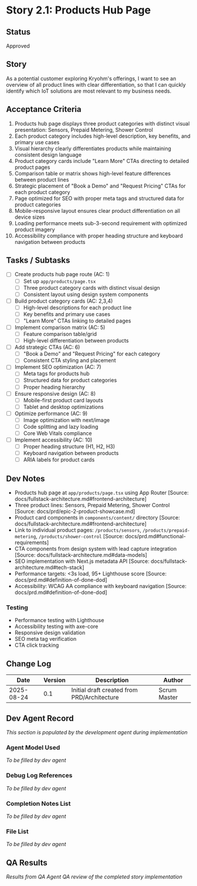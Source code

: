 # Story 2.1: Products Hub Page

## Status
Approved

## Story
As a potential customer exploring Kryohm's offerings,
I want to see an overview of all product lines with clear differentiation,
so that I can quickly identify which IoT solutions are most relevant to my business needs.

## Acceptance Criteria
1. Products hub page displays three product categories with distinct visual presentation: Sensors, Prepaid Metering, Shower Control
2. Each product category includes high-level description, key benefits, and primary use cases
3. Visual hierarchy clearly differentiates products while maintaining consistent design language
4. Product category cards include "Learn More" CTAs directing to detailed product pages
5. Comparison table or matrix shows high-level feature differences between product lines
6. Strategic placement of "Book a Demo" and "Request Pricing" CTAs for each product category
7. Page optimized for SEO with proper meta tags and structured data for product categories
8. Mobile-responsive layout ensures clear product differentiation on all device sizes
9. Loading performance meets sub-3-second requirement with optimized product imagery
10. Accessibility compliance with proper heading structure and keyboard navigation between products

## Tasks / Subtasks
- [ ] Create products hub page route (AC: 1)
  - [ ] Set up `app/products/page.tsx`
  - [ ] Three product category cards with distinct visual design
  - [ ] Consistent layout using design system components
- [ ] Build product category cards (AC: 2,3,4)
  - [ ] High-level descriptions for each product line
  - [ ] Key benefits and primary use cases
  - [ ] "Learn More" CTAs linking to detailed pages
- [ ] Implement comparison matrix (AC: 5)
  - [ ] Feature comparison table/grid
  - [ ] High-level differentiation between products
- [ ] Add strategic CTAs (AC: 6)
  - [ ] "Book a Demo" and "Request Pricing" for each category
  - [ ] Consistent CTA styling and placement
- [ ] Implement SEO optimization (AC: 7)
  - [ ] Meta tags for products hub
  - [ ] Structured data for product categories
  - [ ] Proper heading hierarchy
- [ ] Ensure responsive design (AC: 8)
  - [ ] Mobile-first product card layouts
  - [ ] Tablet and desktop optimizations
- [ ] Optimize performance (AC: 9)
  - [ ] Image optimization with next/image
  - [ ] Code splitting and lazy loading
  - [ ] Core Web Vitals compliance
- [ ] Implement accessibility (AC: 10)
  - [ ] Proper heading structure (H1, H2, H3)
  - [ ] Keyboard navigation between products
  - [ ] ARIA labels for product cards

## Dev Notes
- Products hub page at `app/products/page.tsx` using App Router [Source: docs/fullstack-architecture.md#frontend-architecture]
- Three product lines: Sensors, Prepaid Metering, Shower Control [Source: docs/prd/epic-2-product-showcase.md]
- Product card components in `components/content/` directory [Source: docs/fullstack-architecture.md#frontend-architecture]
- Link to individual product pages: `/products/sensors`, `/products/prepaid-metering`, `/products/shower-control` [Source: docs/prd.md#functional-requirements]
- CTA components from design system with lead capture integration [Source: docs/fullstack-architecture.md#data-models]
- SEO implementation with Next.js metadata API [Source: docs/fullstack-architecture.md#tech-stack]
- Performance targets: <3s load, 95+ Lighthouse score [Source: docs/prd.md#definition-of-done-dod]
- Accessibility: WCAG AA compliance with keyboard navigation [Source: docs/prd.md#definition-of-done-dod]

### Testing
- Performance testing with Lighthouse
- Accessibility testing with axe-core
- Responsive design validation
- SEO meta tag verification
- CTA click tracking

## Change Log
| Date | Version | Description | Author |
|------|---------|-------------|--------|
| 2025-08-24 | 0.1 | Initial draft created from PRD/Architecture | Scrum Master |

## Dev Agent Record
*This section is populated by the development agent during implementation*

### Agent Model Used
*To be filled by dev agent*

### Debug Log References
*To be filled by dev agent*

### Completion Notes List
*To be filled by dev agent*

### File List
*To be filled by dev agent*

## QA Results
*Results from QA Agent QA review of the completed story implementation*
